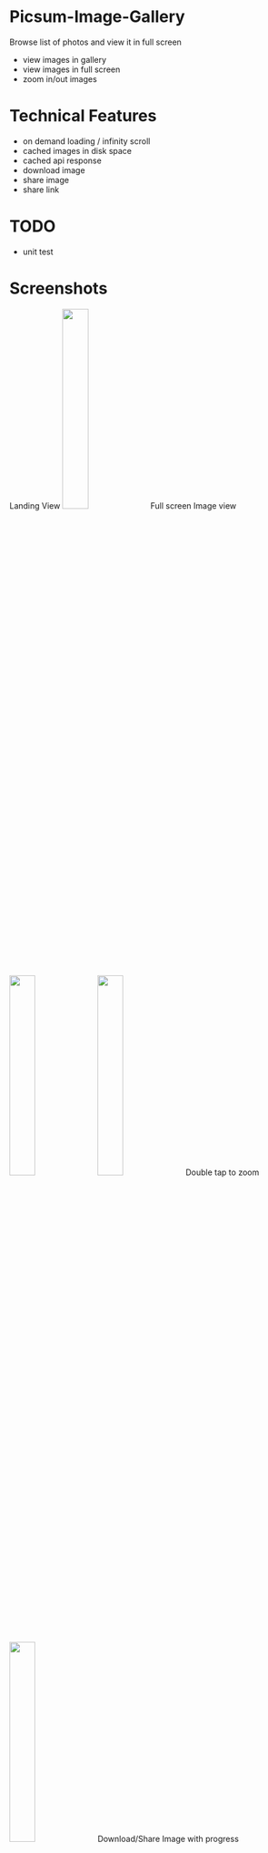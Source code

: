 # Picsum-Image-Gallery
Browse list of photos and view it in full screen 
- view images in gallery
- view images in full screen
- zoom in/out images

# Technical Features
- on demand loading / infinity scroll
- cached images in disk space
- cached api response
- download image
- share image
- share link

# TODO
- unit test

# Screenshots
Landing View
<a href="./images/1.png"><img src="../images/1.png" width="30%" /></a>
Full screen Image view
<a href="./images/2.png"><img src="../images/2.png" width="30%" /></a>
<a href="./images/3.png"><img src="../images/3.png" width="30%" /></a>
Double tap to zoom
<a href="./images/4.png"><img src="../images/4.png" width="30%" /></a>
Download/Share Image with progress
<a href="./images/5.png"><img src="../images/5.png" width="30%" /></a>
<a href="./images/6.png"><img src="../images/6.png" width="30%" /></a>


---

